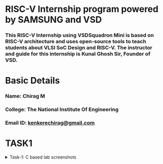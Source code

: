 # RISC-V Internship program powered by SAMSUNG and VSD
### This RISC-V Internship using VSDSquadron Mini is based on RISC-V architecture and uses open-source tools to teach students about VLSI SoC Design and RISC-V. The instructor and guide for this internship is Kunal Ghosh Sir, Founder of VSD.

# Basic Details

### Name: Chirag M
### College: The National Institute Of Engineering
### Email ID: kenkerechirag@gmail.com

# TASK1 
<details>
<summary> Task-1: C based lab screenshots </summary>
<br>
![t1_1](https://github.com/Chiragkenkere/samsung_riscv/blob/main/C_code.jpeg?)
![t1_2](https://github.com/Chiragkenkere/samsung_riscv/blob/main/C-code_output.jpeg?)

</details>
